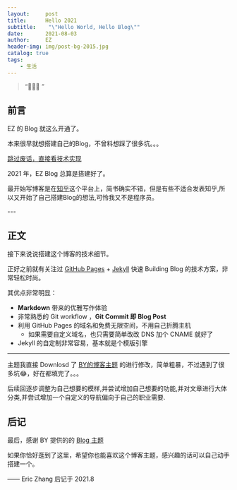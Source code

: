 ```yaml
---
layout:     post
title:      Hello 2021
subtitle:    "\"Hello World, Hello Blog\""
date:       2021-08-03
author:     EZ
header-img: img/post-bg-2015.jpg
catalog: true
tags:
    - 生活
---
```


> “🙉🙉🙉 ”


## 前言

EZ 的 Blog 就这么开通了。

本来很早就想搭建自己的Blog，不曾料想踩了很多坑。。。

[跳过废话，直接看技术实现 ](#build) 

2021 年，EZ Blog 总算是搭建好了。

最开始写博客是在[知乎](www.zhihu.com)这个平台上，简书确实不错，但是有些不适合发表知乎,所以又开始了自己搭建Blog的想法,可怜我又不是程序员。


<p id = "build"></p>
---

## 正文

接下来说说搭建这个博客的技术细节。  

正好之前就有关注过 [GitHub Pages](https://pages.github.com/) + [Jekyll](http://jekyllrb.com/) 快速 Building Blog 的技术方案，非常轻松时尚。

其优点非常明显：

* **Markdown** 带来的优雅写作体验
* 非常熟悉的 Git workflow ，**Git Commit 即 Blog Post**
* 利用 GitHub Pages 的域名和免费无限空间，不用自己折腾主机
	* 如果需要自定义域名，也只需要简单改改 DNS 加个 CNAME 就好了 
* Jekyll 的自定制非常容易，基本就是个模版引擎



---


主题我直接 Downlosd 了 [BY的博客主题](http://qiubaiying.vip/) 的进行修改，简单粗暴，不过遇到了很多坑😂，好在都填完了。。。

后续回逐步调整为自己想要的模样,并尝试增加自己想要的功能,并对文章进行大体分类,并尝试增加一个自定义的导航偏向于自己的职业需要.


## 后记

最后，感谢 BY 提供的的 [Blog 主题](https://github.com/qiubaiying/qiubaiying.github.io)

如果你恰好逛到了这里，希望你也能喜欢这个博客主题，感兴趣的话可以自己动手搭建一个。

—— Eric Zhang 后记于 2021.8


